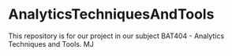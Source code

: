 # AnalyticsTechniquesAndTools
This repository is for our project in our subject BAT404 - Analytics Techniques and Tools.
MJ
